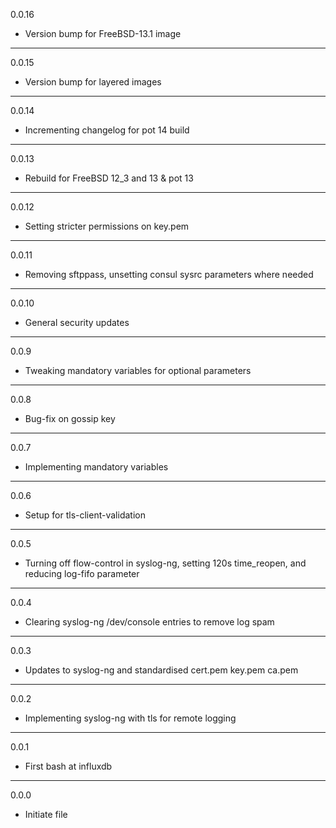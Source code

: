 0.0.16

* Version bump for FreeBSD-13.1 image

---

0.0.15

* Version bump for layered images

---

0.0.14

* Incrementing changelog for pot 14 build

---

0.0.13

* Rebuild for FreeBSD 12_3 and 13 & pot 13

---

0.0.12

* Setting stricter permissions on key.pem

---

0.0.11

* Removing sftppass, unsetting consul sysrc parameters where needed

---

0.0.10

* General security updates

---

0.0.9

* Tweaking mandatory variables for optional parameters

---

0.0.8

* Bug-fix on gossip key

---

0.0.7

* Implementing mandatory variables

---

0.0.6

* Setup for tls-client-validation

---

0.0.5

* Turning off flow-control in syslog-ng, setting 120s time_reopen, and reducing log-fifo parameter

---

0.0.4

* Clearing syslog-ng /dev/console entries to remove log spam

---

0.0.3

* Updates to syslog-ng and standardised cert.pem key.pem ca.pem

---

0.0.2

* Implementing syslog-ng with tls for remote logging

---

0.0.1

* First bash at influxdb

---

0.0.0

* Initiate file

